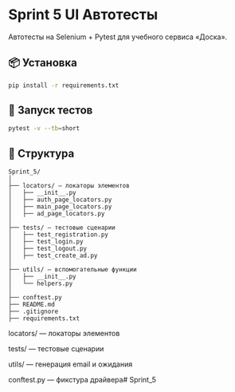 # Sprint 5 UI Автотесты

Автотесты на Selenium + Pytest для учебного сервиса «Доска».

## 📦 Установка

```bash
pip install -r requirements.txt
```

## 🚀 Запуск тестов

```bash
pytest -v --tb=short
```

## 📂 Структура

```
Sprint_5/
│
├── locators/ — локаторы элементов
│   ├── __init__.py
│   ├── auth_page_locators.py
│   ├── main_page_locators.py
│   ├── ad_page_locators.py
│
├── tests/ — тестовые сценарии
│   ├── test_registration.py
│   ├── test_login.py
│   ├── test_logout.py
│   ├── test_create_ad.py
│
├── utils/ — вспомогательные функции
│   ├── __init__.py
│   └── helpers.py
│
├── conftest.py
├── README.md
├── .gitignore
├── requirements.txt
```

locators/ — локаторы элементов

tests/ — тестовые сценарии

utils/ — генерация email и ожидания

conftest.py — фикстура драйвера#   S p r i n t _ 5  
 